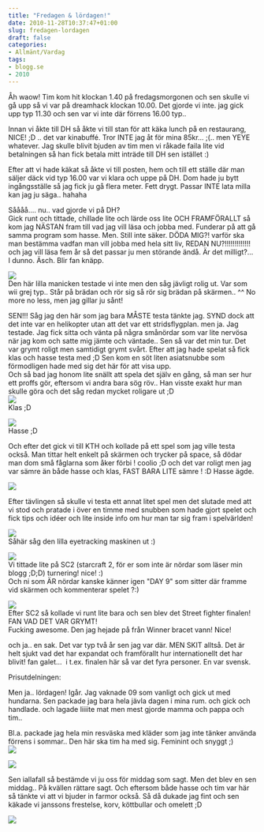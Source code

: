```yaml
---
title: "Fredagen & lördagen!"
date: 2010-11-28T10:37:47+01:00
slug: fredagen-lordagen
draft: false
categories:
- Allmänt/Vardag
tags:
- blogg.se
- 2010
---
```

Åh waow! Tim kom hit klockan 1.40 på fredagsmorgonen och sen skulle vi gå upp så vi var på dreamhack klockan 10.00. Det gjorde vi inte. jag gick upp typ 11.30 och sen var vi inte där förrens 16.00 typ..  
  
Innan vi åkte till DH så åkte vi till stan för att käka lunch på en restaurang, NICE! ;D .. det var kinabuffé. Tror INTE jag åt för mina 85kr... ;(.. men YEYE whatever. Jag skulle blivit bjuden av tim men vi råkade faila lite vid betalningen så han fick betala mitt inträde till DH sen istället :)  
  
Efter att vi hade käkat så åkte vi till posten, hem och till ett ställe där man säljer däck vid typ 16.00 var vi klara och uppe på DH. Dom hade ju bytt ingångsställe så jag fick ju gå flera meter. Fett drygt. Passar INTE lata milla kan jag ju säga.. hahaha  
  
  
Såååå.... nu.. vad gjorde vi på DH?  
Gick runt och tittade, chillade lite och lärde oss lite OCH FRAMFÖRALLT så kom jag NÄSTAN fram till vad jag vill läsa och jobba med. Funderar på att gå samma program som hasse. Men. Still inte säker. DÖDA MIG?! varför ska man bestämma vadfan man vill jobba med hela sitt liv, REDAN NU?!!!!!!!!!!!!! och jag vill läsa fem år så det passar ju men störande ändå. Är det milligt?... I dunno. Äsch. Blir fan knäpp.  
  
![](/assets/images/blogg.se/dsc00070_119141219.jpg)  
Den här lilla manicken testade vi inte men den såg jävligt rolig ut. Var som wii grej typ.. Står på brädan och rör sig så rör sig brädan på skärmen.. ^^ No more no less, men jag gillar ju sånt!  
  
  
  
SEN!!! Såg jag den här som jag bara MÅSTE testa tänkte jag. SYND dock att det inte var en helikopter utan att det var ett stridsflygplan. men ja. Jag testade. Jag fick sitta och vänta på några smånördar som var lite nervösa när jag kom och satte mig jämte och väntade.. Sen så var det min tur. Det var grymt roligt men samtidigt grymt svårt. Efter att jag hade spelat så fick klas och hasse testa med ;D Sen kom en söt liten asiatsnubbe som förmodligen hade med sig det här för att visa upp.  
Och så bad jag honom lite snällt att spela det själv en gång, så man ser hur ett proffs gör, eftersom vi andra bara sög röv.. Han visste exakt hur man skulle göra och det såg redan mycket roligare ut ;D  
![](/assets/images/blogg.se/dsc00076_119141343.jpg)  
Klas ;D  
  
![](https://cdn3.cdnme.se/cdn/9-1/701517/images/2010/dsc00077_119141362.jpg)  
Hasse ;D  
  
  
Och efter det gick vi till KTH och kollade på ett spel som jag ville testa också. Man tittar helt enkelt på skärmen och trycker på space, så dödar man dom små fåglarna som åker förbi ! coolio ;D och det var roligt men jag var sämre än både hasse och klas, FAST BARA LITE sämre ! :D Hasse ägde.  
  
![](/assets/images/blogg.se/dsc00079_119141824.jpg)  
  
Efter tävlingen så skulle vi testa ett annat litet spel men det slutade med att vi stod och pratade i över en timme med snubben som hade gjort spelet och fick tips och idéer och lite inside info om hur man tar sig fram i spelvärlden!  
  
  
![](/assets/images/blogg.se/dsc00081_119142027.jpg)  
Såhär såg den lilla eyetracking maskinen ut :)  
  
![](/assets/images/blogg.se/dsc00082_119142196.jpg)  
Vi tittade lite på SC2 (starcraft 2, för er som inte är nördar som läser min blogg ;D;D) turnering! nice! :)  
Och ni som ÄR nördar kanske känner igen "DAY 9" som sitter där framme vid skärmen och kommenterar spelet ?:)  
  
  
  
![](/assets/images/blogg.se/dsc00083_119142127.jpg)  
Efter SC2 så kollade vi runt lite bara och sen blev det Street fighter finalen! FAN VAD DET VAR GRYMT!  
Fucking awesome. Den jag hejade på från Winner bracet vann! Nice!  
  
  
och ja.. en sak. Det var typ två år sen jag var där. MEN SKIT alltså. Det är helt sjukt vad det har expandat och framförallt hur internationellt det har blivit! fan galet...  i t.ex. finalen här så var det fyra personer. En var svensk.  
  
Prisutdelningen:  
     
  
  
  
  
Men ja.. lördagen! Igår. Jag vaknade 09 som vanligt och gick ut med hundarna. Sen packade jag bara hela jävla dagen i mina rum. och gick och handlade. och lagade liiiite mat men mest gjorde mamma och pappa och tim..  
  
Bl.a. packade jag hela min resväska med kläder som jag inte tänker använda förrens i sommar.. Den här ska tim ha med sig. Feminint och snyggt ;)   
![](/assets/images/blogg.se/dsc00096_119143426.jpg)  
  
  
![](https://cdn2.cdnme.se/cdn/9-1/701517/images/2010/dsc00097_119143564.jpg)  
  
  
Sen iallafall så bestämde vi ju oss för middag som sagt. Men det blev en sen middag.. På kvällen rättare sagt. Och eftersom både hasse och tim var här så tänkte vi att vi bjuder in farmor också. Så då dukade jag fint och sen käkade vi janssons frestelse, korv, köttbullar och omelett ;D  
  
  
![](/assets/images/blogg.se/dsc00105_119143852.jpg)